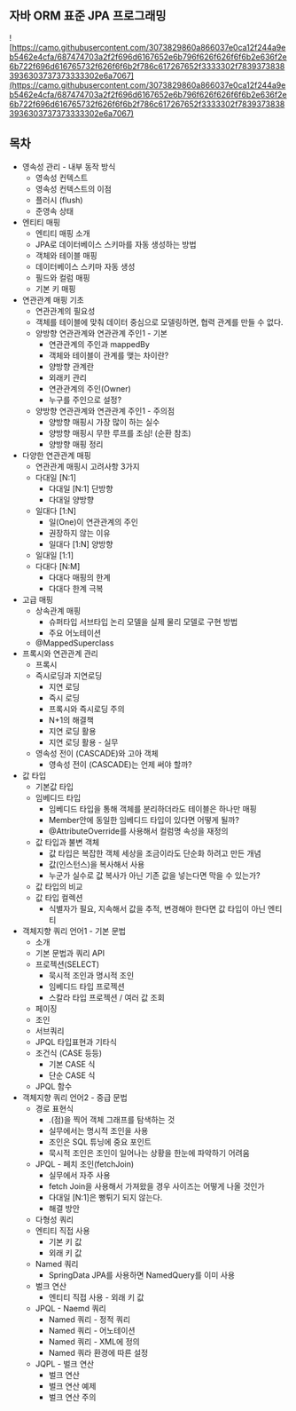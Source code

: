 ## 자바 ORM 표준 JPA 프로그래밍

![https://camo.githubusercontent.com/3073829860a866037e0ca12f244a9eb5462e4cfa/687474703a2f2f696d6167652e6b796f626f626f6f6b2e636f2e6b722f696d616765732f626f6f6b2f786c617267652f3333302f78393738383936303737373333302e6a7067](https://camo.githubusercontent.com/3073829860a866037e0ca12f244a9eb5462e4cfa/687474703a2f2f696d6167652e6b796f626f626f6f6b2e636f2e6b722f696d616765732f626f6f6b2f786c617267652f3333302f78393738383936303737373333302e6a7067)


## 목차
- 영속성 관리 - 내부 동작 방식
  - 영속성 컨텍스트
  - 영속성 컨텍스트의 이점
  - 플러시 (flush)
  - 준영속 상태
- 엔티티 매핑
  - 엔티티 매핑 소개
  - JPA로 데이터베이스 스키마를 자동 생성하는 방법
  - 객체와 테이블 매핑
  - 데이터베이스 스키마 자동 생성
  - 필드와 컬럼 매핑
  - 기본 키 매핑
- 연관관계 매핑 기초
  - 연관관계의 필요성
  - 객체를 테이블에 맞춰 데이터 중심으로 모델링하면, 협력 관계를 만들 수 없다.
  - 양방향 연관관계와 연관관계 주인1 - 기본
    - 연관관계의 주인과 mappedBy
    - 객체와 테이블이 관계를 맺는 차이란?
    - 양방향 관계란
    - 외래키 관리
    - 연관관계의 주인(Owner)
    - 누구를 주인으로 설정?
  - 양방향 연관관계와 연관관계 주인1 - 주의점
    - 양방향 매핑시 가장 많이 하는 실수
    - 양방향 매핑시 무한 루프를 조심! (순환 참조)
    - 양방향 매핑 정리
- 다양한 연관관계 매핑
  - 연관관계 매핑시 고려사항 3가지
  - 다대일 [N:1]
    - 다대일 [N:1] 단방향
    - 다대일 양방향
  - 일대다 [1:N]
    - 일(One)이 연관관계의 주인
    - 권장하지 않는 이유
    - 일대다 [1:N] 양방향
  - 일대일 [1:1]
  - 다대다 [N:M]
    - 다대다 매핑의 한계
    - 다대다 한계 극복
- 고급 매핑
  - 상속관계 매핑
    - 슈퍼타입 서브타입 논리 모델을 실제 물리 모델로 구현 방법
    - 주요 어노테이션
  - @MappedSuperclass
- 프록시와 연관관계 관리
  - 프록시
  - 즉시로딩과 지연로딩
    - 지연 로딩
    - 즉시 로딩
    - 프록시와 즉시로딩 주의
    - N+1의 해결책
    - 지연 로딩 활용
    - 지연 로딩 활용 - 실무
  - 영속성 전이 (CASCADE)와 고아 객체
    - 영속성 전이 (CASCADE)는 언제 써야 할까?
- 값 타입
  - 기본값 타입
  - 임베디드 타입
    - 임베디드 타입을 통해 객체를 분리하더라도 테이블은 하나만 매핑
    - Member안에 동일한 임베디드 타입이 있다면 어떻게 될까?
    - @AttributeOverride를 사용해서 컬럼명 속성을 재정의
  - 값 타입과 불변 객체
    - 값 타입은 복잡한 객체 세상을 조금이라도 단순화 하려고 만든 개념
    - 값(인스턴스)을 복사해서 사용
    - 누군가 실수로 값 복사가 아닌 기존 값을 넣는다면 막을 수 있는가?
  - 값 타입의 비교
  - 값 타입 컬렉션
    - 식별자가 필요, 지속해서 값을 추적, 변경해야 한다면 값 타입이 아닌 엔티티
- 객체지향 쿼리 언어1 - 기본 문법
  - 소개
  - 기본 문법과 쿼리 API
  - 프로젝션(SELECT)
    - 묵시적 조인과 명시적 조인
    - 임베디드 타입 프로젝션
    - 스칼라 타입 프로젝션 / 여러 값 조회
  - 페이징
  - 조인
  - 서브쿼리
  - JPQL 타입표현과 기타식
  - 조건식 (CASE 등등)
    - 기본 CASE 식
    - 단순 CASE 식
  - JPQL 함수
- 객체지향 쿼리 언어2 - 중급 문법
  - 경로 표현식
    - .(점)을 찍어 객체 그래프를 탐색하는 것
    - 실무에서는 명시적 조인을 사용
    - 조인은 SQL 튜닝에 중요 포인트
    - 묵시적 조인은 조인이 일어나는 상황을 한눈에 파악하기 어려움
  - JPQL - 페치 조인(fetchJoin)
    - 실무에서 자주 사용
    - fetch Join을 사용해서 가져왔을 경우 사이즈는 어떻게 나올 것인가
    - 다대일 [N:1]은 뻥튀기 되지 않는다.
    - 해결 방안
  - 다형성 쿼리
  - 엔티티 직접 사용
    - 기본 키 값
    - 외래 키 값
  - Named 쿼리 
    - SpringData JPA를 사용하면 NamedQuery를 이미 사용
  - 벌크 연산
    - 엔티티 직접 사용 - 외래 키 값
  - JPQL - Naemd 쿼리
    - Named 쿼리 - 정적 쿼리
    - Named 쿼리 - 어노테이션
    - Named 쿼리 - XML에 정의
    - Named 쿼라 환경에 따른 설정
  - JQPL - 벌크 연산
    - 벌크 연산
    - 벌크 연산 예제
    - 벌크 연산 주의